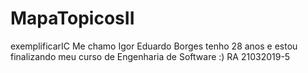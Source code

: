 # MapaTopicosII
exemplificarIC
Me chamo Igor Eduardo Borges tenho 28 anos e estou finalizando meu curso de Engenharia de Software :)
RA 21032019-5
